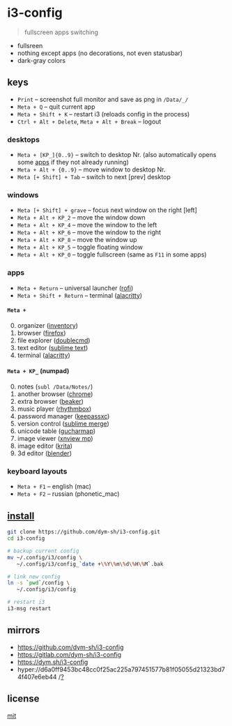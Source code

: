 # i3-config

> fullscreen apps switching

- fullsreen
- nothing except apps (no decorations, not even statusbar)
- dark-gray colors


## keys
- `Print` – screenshot full monitor and save as png in `/Data/_/`
- `Meta + Q` – quit current app
- `Meta + Shift + K` – restart i3 (reloads config in the process)
- `Ctrl + Alt + Delete`, `Meta + Alt + Break` – logout

### desktops
- `Meta + [KP_]{0..9}` – switch to desktop Nr. (also automatically opens some [apps](#apps) if they not already running)
- `Meta + Alt + {0..9}` – move window to desktop Nr.
- `Meta [+ Shift] + Tab` – switch to next [prev] desktop

### windows
- `Meta [+ Shift] + grave` – focus next window on the right [left]
- `Meta + Alt + KP_2` – move the window down
- `Meta + Alt + KP_4` – move the window to the left
- `Meta + Alt + KP_6` – move the window to the right
- `Meta + Alt + KP_8` – move the window up
- `Meta + Alt + KP_5` – toggle floating window
- `Meta + Alt + KP_0` – toggle fullscreen (same as `F11` in some apps)

### apps
- `Meta + Return` – universal launcher ([rofi](https://github.com/davatorium/rofi))
- `Meta + Shift + Return` – terminal ([alacritty](https://github.com/alacritty/alacritty))

#### `Meta + `
0. organizer ([inventory](https://github.com/dym-sh/inventory))
1. browser ([firefox](https://firefox.com))
2. file explorer ([doublecmd](https://doublecmd.sourceforge.io))
3. text editor ([sublime text](https://sublimetext.com))
4. terminal ([alacritty](https://github.com/alacritty/alacritty))

#### `Meta + KP_` (numpad)
0. notes (`subl /Data/Notes/`)
1. another browser ([chrome](https://google.com/chrome))
2. extra browser ([beaker](https://beakerbrowser.com))
3. music player ([rhythmbox](https://<linux-rhythmbox>))
4. password manager ([keepassxc](https://keepassxc.org))
5. version control ([sublime merge](https://sublimemerge.com))
6. unicode table ([gucharmap](https://wiki.gnome.org/Apps/Gucharmap))
7. image viewer ([xnview mp](https://www.xnview.com/en/xnviewmp))
8. image editor ([krita](https://krita.org/en))
9. 3d editor ([blender](https://blender.org))

### keyboard layouts
- `Meta + F1` – english (mac)
- `Meta + F2` – russian (phonetic_mac)


## [install](install.sh)
``` sh
git clone https://github.com/dym-sh/i3-config.git
cd i3-config

# backup current config
mv ~/.config/i3/config \
   ~/.config/i3/config_`date +\%Y\%m\%d\%H\%M`.bak

# link new config
ln -s `pwd`/config \
   ~/.config/i3/config

# restart i3
i3-msg restart
```


## mirrors
- https://github.com/dym-sh/i3-config
- https://gitlab.com/dym-sh/i3-config
- https://dym.sh/i3-config
- hyper://d6a0ff9453bc48cc0f25ac225a797451577b81f05055d21323bd74f407e6eb44 /[?](https://beakerbrowser.com)


## license
[mit](license)
